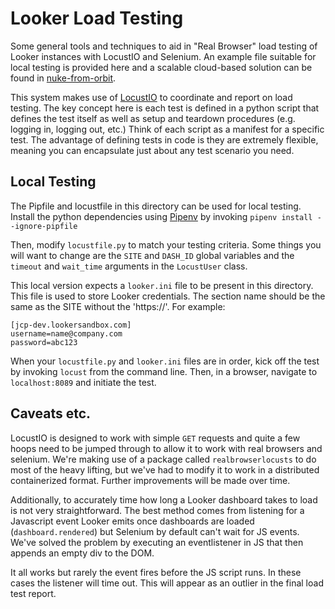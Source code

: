 Looker Load Testing
===========

Some general tools and techniques to aid in "Real Browser" load testing of Looker instances with LocustIO and
Selenium. An example file suitable for local testing is provided here and a scalable cloud-based solution can be
found in [nuke-from-orbit](/nuke-from-orbit).

This system makes use of [LocustIO](https://locust.io/) to coordinate and report on load testing. The key concept here is each test is
defined in a python script that defines the test itself as well as setup and teardown procedures (e.g. logging in,
logging out, etc.) Think of each script as a manifest for a specific test. The advantage of defining tests in code is
they are extremely flexible, meaning you can encapsulate just about any test scenario you need.

## Local Testing

The Pipfile and locustfile in this directory can be used for local testing. Install the python dependencies using
[Pipenv](https://pipenv.pypa.io/en/latest/) by invoking `pipenv install --ignore-pipfile`

Then, modify `locustfile.py` to match your testing criteria. Some things you will want to change are the `SITE` and
`DASH_ID` global variables and the `timeout` and `wait_time` arguments in the `LocustUser` class.

This local version expects a `looker.ini` file to be present in this directory. This file is used to store Looker
credentials. The section name should be the same as the SITE without the 'https://'. For example:

```
[jcp-dev.lookersandbox.com]
username=name@company.com
password=abc123
```

When your `locustfile.py` and `looker.ini` files are in order, kick off the test by invoking `locust` from the command
line. Then, in a browser, navigate to `localhost:8089` and initiate the test.


## Caveats etc.

LocustIO is designed to work with simple `GET` requests and quite a few hoops need to be jumped through to allow it to
work with real browsers and selenium. We're making use of a package called `realbrowserlocusts` to do most of the heavy
lifting, but we've had to modify it to work in a distributed containerized format. Further improvements will be made
over time.

Additionally, to accurately time how long a Looker dashboard takes to load is not very straightforward. The best method
comes from listening for a Javascript event Looker emits once dashboards are loaded (`dashboard.rendered`) but Selenium
by default can't wait for JS events. We've solved the problem by executing an eventlistener in JS that then appends an
empty div to the DOM.

It all works but rarely the event fires before the JS script runs. In these cases the listener will time out. This will
appear as an outlier in the final load test report.
